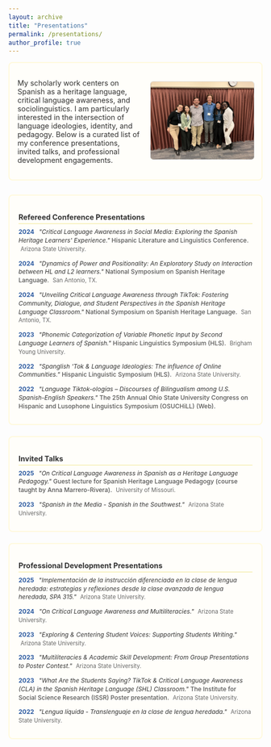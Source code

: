 ```yaml
---
layout: archive
title: "Presentations"
permalink: /presentations/
author_profile: true
---
```

<div class="presentation-intro">
  <div class="intro-text">
    <p>
      My scholarly work centers on Spanish as a heritage language, critical language awareness, and sociolinguistics. I am particularly interested in the intersection of language ideologies, identity, and pedagogy. Below is a curated list of my conference presentations, invited talks, and professional development engagements.
    </p>
  </div>
  <div class="intro-image">
    <img src="/images/hls-groupphoto.jpg" alt="Group photo from Hispanic Linguistics Symposium">
  </div>
</div>

<style>
  /* Section container with subtle border and padding */
  .presentation-section {
    border: 2px solid #fff9db;
    border-radius: 8px;
    padding: 14px 18px;
    margin-bottom: 22px;
    background-color: #fffefa;
  }

  /* Section headers */
  .presentation-section h2 {
    font-size: 0.9rem;
    margin-bottom: 8px;
    color: #333;
    border-bottom: 1.5px solid #f0e68c;
    padding-bottom: 4px;
  }

  /* Individual presentation item */
  .presentation-item {
    margin-bottom: 12px;
    font-size: 0.75rem;
    line-height: 1.4;
  }

  /* Year styling */
  .presentation-year {
    font-weight: bold;
    color: #2c5aa0;
    margin-right: 6px;
  }

  /* Presentation title styling */
  .presentation-title {
    font-style: italic;
    color: #333;
  }

  /* Venue styling */
  .presentation-venue {
    color: #555;
    font-weight: 500;
  }

  /* Location styling */
  .presentation-location {
    color: #666;
    font-size: 0.7rem;
    margin-left: 4px;
  }

  /* Optional page title tweak */
  .page-title, h1 {
    font-size: 1.15rem;
    font-weight: 600;
    margin-bottom: 1rem;
    color: #222;
  }

  .presentation-intro {
    display: flex;
    flex-wrap: wrap;
    align-items: center;
    background-color: #fffefa;
    border: 2px solid #fff9db;
    border-radius: 8px;
    padding: 16px;
    margin-bottom: 28px;
  }

  .intro-text {
    flex: 1.2;
    font-size: 0.9rem; /* bumped from 0.8rem */
    color: #333;
    padding-right: 16px;
  }

  .intro-image {
    flex: 1; 140px;
    text-align: right;
  }

  .intro-image img {
    max-width: 100%;
    border-radius: 6px;
    border: 1px solid #ddd;
  }

  /* Responsive for smaller screens */
  @media (max-width: 600px) {
    .presentation-intro {
      flex-direction: column;
      text-align: center;
    }
    .intro-text {
      padding-right: 0;
      margin-bottom: 16px;
    }
    .intro-image {
      flex: none;
      text-align: center;
    }
  }
</style>

<!-- Refereed Conference Presentations -->
<div class="presentation-section">
  <h2>Refereed Conference Presentations</h2>
  
  <div class="presentation-item">
    <span class="presentation-year">2024</span>
    <span class="presentation-title">"Critical Language Awareness in Social Media: Exploring the Spanish Heritage Learners' Experience."</span> 
    <span class="presentation-venue">Hispanic Literature and Linguistics Conference.</span> 
    <span class="presentation-location">Arizona State University.</span>
  </div>

  <div class="presentation-item">
    <span class="presentation-year">2024</span>
    <span class="presentation-title">"Dynamics of Power and Positionality: An Exploratory Study on Interaction between HL and L2 learners."</span> 
    <span class="presentation-venue">National Symposium on Spanish Heritage Language.</span> 
    <span class="presentation-location">San Antonio, TX.</span>
  </div>

  <div class="presentation-item">
    <span class="presentation-year">2024</span>
    <span class="presentation-title">"Unveiling Critical Language Awareness through TikTok: Fostering Community, Dialogue, and Student Perspectives in the Spanish Heritage Language Classroom."</span> 
    <span class="presentation-venue">National Symposium on Spanish Heritage Language.</span> 
    <span class="presentation-location">San Antonio, TX.</span>
  </div>

  <div class="presentation-item">
    <span class="presentation-year">2023</span>
    <span class="presentation-title">"Phonemic Categorization of Variable Phonetic Input by Second Language Learners of Spanish."</span> 
    <span class="presentation-venue">Hispanic Linguistics Symposium (HLS).</span> 
    <span class="presentation-location">Brigham Young University.</span>
  </div>

  <div class="presentation-item">
    <span class="presentation-year">2022</span>
    <span class="presentation-title">"Spanglish 'Tok & Language Ideologies: The influence of Online Communities."</span> 
    <span class="presentation-venue">Hispanic Linguistic Symposium (HLS).</span> 
    <span class="presentation-location">Arizona State University.</span>
  </div>

  <div class="presentation-item">
    <span class="presentation-year">2022</span>
    <span class="presentation-title">"Language Tiktok-ologías – Discourses of Bilingualism among U.S. Spanish-English Speakers."</span> 
    <span class="presentation-venue">The 25th Annual Ohio State University Congress on Hispanic and Lusophone Linguistics Symposium (OSUCHiLL) (Web).</span>
  </div>
</div>

<!-- Invited Talks -->
<div class="presentation-section">
  <h2>Invited Talks</h2>
  
  <div class="presentation-item">
    <span class="presentation-year">2025</span>
    <span class="presentation-title">"On Critical Language Awareness in Spanish as a Heritage Language Pedagogy."</span> 
    <span class="presentation-venue">Guest lecture for Spanish Heritage Language Pedagogy (course taught by Anna Marrero-Rivera).</span> 
    <span class="presentation-location">University of Missouri.</span>
  </div>

  <div class="presentation-item">
    <span class="presentation-year">2023</span>
    <span class="presentation-title">"Spanish in the Media - Spanish in the Southwest."</span> 
    <span class="presentation-location">Arizona State University.</span>
  </div>
</div>

<!-- Professional Development Presentations -->
<div class="presentation-section">
  <h2>Professional Development Presentations</h2>
  
  <div class="presentation-item">
    <span class="presentation-year">2025</span>
    <span class="presentation-title">"Implementación de la instrucción diferenciada en la clase de lengua heredada: estrategias y reflexiones desde la clase avanzada de lengua heredada, SPA 315."</span> 
    <span class="presentation-location">Arizona State University.</span>
  </div>

  <div class="presentation-item">
    <span class="presentation-year">2024</span>
    <span class="presentation-title">"On Critical Language Awareness and Multiliteracies."</span> 
    <span class="presentation-location">Arizona State University.</span>
  </div>

  <div class="presentation-item">
    <span class="presentation-year">2023</span>
    <span class="presentation-title">"Exploring & Centering Student Voices: Supporting Students Writing."</span> 
    <span class="presentation-location">Arizona State University.</span>
  </div>

  <div class="presentation-item">
    <span class="presentation-year">2023</span>
    <span class="presentation-title">"Multiliteracies & Academic Skill Development: From Group Presentations to Poster Contest."</span> 
    <span class="presentation-location">Arizona State University.</span>
  </div>

  <div class="presentation-item">
    <span class="presentation-year">2023</span>
    <span class="presentation-title">"What Are the Students Saying? TikTok & Critical Language Awareness (CLA) in the Spanish Heritage Language (SHL) Classroom."</span> 
    <span class="presentation-venue">The Institute for Social Science Research (ISSR) Poster presentation.</span> 
    <span class="presentation-location">Arizona State University.</span>
  </div>

  <div class="presentation-item">
    <span class="presentation-year">2022</span>
    <span class="presentation-title">"Lengua líquida - Translenguaje en la clase de lengua heredada."</span> 
    <span class="presentation-location">Arizona State University.</span>
  </div>
</div>


